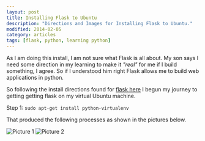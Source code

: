 ```yaml
---
layout: post
title: Installing Flask to Ubuntu
description: "Directions and Images for Installing Flask to Ubuntu."
modified: 2014-02-05
category: articles
tags: [flask, python, learning python]
---
```


As I am doing this install, I am not sure what Flask is all about. My son says I need some direction in my learning to make it *"real"* for me if I build something, I agree. So if I understood him right Flask allows me to build web applications in python.

So following the install directions found for [flask here](http://flask.pocoo.org/docs/installation/#installation) I begun my journey to getting getting flask on my virtual Ubuntu machine.

Step 1:
    `sudo apt-get install python-virtualenv`

That produced the following processes as shown in the pictures below.

![Picture 1](http://i1205.photobucket.com/albums/bb424/cybercorp/GitHub%20Images/2014-02-06_2045_zps521e7627.png)
![Picture 2](http://i1205.photobucket.com/albums/bb424/cybercorp/GitHub%20Images/2014-02-06_2052_zpsf39a08fe.png)
